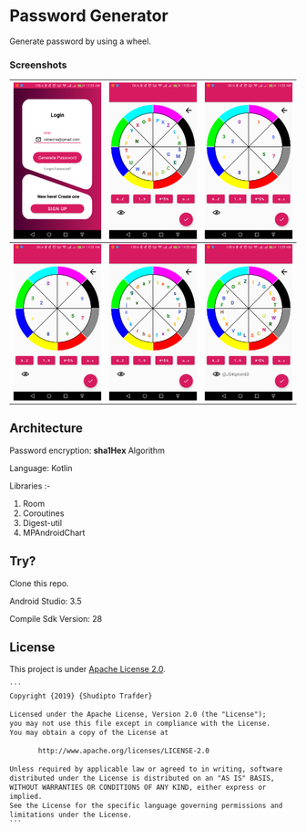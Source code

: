 # Password Generator

Generate password by using a wheel.

### Screenshots

|<img src='img/f1.png'/>|<img src='img/f2.png'/>|<img src='img/f3.png'/>|
| ---- | ---- | ---- |
|<img src='img/f3.png'/>|<img src='img/f5.png'/>|<img src='img/f6.png'/>|



## Architecture

Password encryption: **sha1Hex** Algorithm

Language: Kotlin

Libraries :-

1. Room
2. Coroutines
3. Digest-util
4. MPAndroidChart



## Try?

Clone this repo.

Android Studio: 3.5

Compile Sdk Version:  28



## License

This project is under [Apache License 2.0]( https://github.com/Iamsdt/Chart/blob/master/LICENSE ).

```
​```
Copyright {2019} {Shudipto Trafder}

Licensed under the Apache License, Version 2.0 (the "License");
you may not use this file except in compliance with the License.
You may obtain a copy of the License at

       http://www.apache.org/licenses/LICENSE-2.0

Unless required by applicable law or agreed to in writing, software
distributed under the License is distributed on an "AS IS" BASIS,
WITHOUT WARRANTIES OR CONDITIONS OF ANY KIND, either express or implied.
See the License for the specific language governing permissions and
limitations under the License.
​```
```